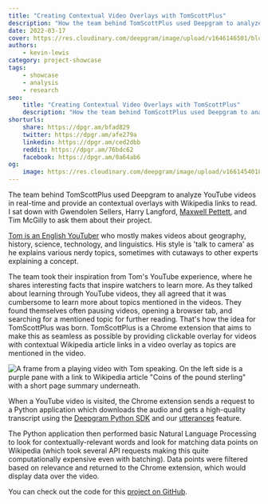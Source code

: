 ```yaml
---
title: "Creating Contextual Video Overlays with TomScottPlus"
description: "How the team behind TomScottPlus used Deepgram to analyze YouTube videos in real-time and provide an overlay with Wikipedia links to read. Read more here."
date: 2022-03-17
cover: https://res.cloudinary.com/deepgram/image/upload/v1646146501/blog/2022/03/contextual-video-overlay-tomscottplus/cover.jpg
authors:
    - kevin-lewis
category: project-showcase
tags:
    - showcase
    - analysis
    - research
seo:
    title: "Creating Contextual Video Overlays with TomScottPlus"
    description: "How the team behind TomScottPlus used Deepgram to analyze YouTube videos in real-time and provide an overlay with Wikipedia links to read. Read more here."
shorturls:
    share: https://dpgr.am/bfad829
    twitter: https://dpgr.am/afe279a
    linkedin: https://dpgr.am/ced2dbb
    reddit: https://dpgr.am/76bdc62
    facebook: https://dpgr.am/0a64ab6
og:
    image: https://res.cloudinary.com/deepgram/image/upload/v1661454018/blog/contextual-video-overlay-tomscottplus/ograph.png
---
```


The team behind TomScottPlus used Deepgram to analyze YouTube videos in real-time and provide an contextual overlays with Wikipedia links to read. I sat down with Gwendolen Sellers, Harry Langford, [Maxwell Pettett](https://github.com/StolenCheese), and Tim McGilly to ask them about their project.

[Tom is an English YouTuber](https://www.youtube.com/TomScottGo) who mostly makes videos about geography, history, science, technology, and linguistics. His style is 'talk to camera' as he explains various nerdy topics, sometimes with cutaways to other experts explaining a concept.

<youtube id="cdPymLgfXSY"></youtube>

The team took their inspiration from Tom's YouTube experience, where he shares interesting facts that inspire watchers to learn more. As they talked about learning through YouTube videos, they all agreed that it was cumbersome to learn more about topics mentioned in the videos. They found themselves often pausing videos, opening a browser tab, and searching for a mentioned topic for further reading. That's how the idea for TomScottPlus was born. TomScottPlus is a Chrome extension that aims to make this as seamless as possible by providing clickable overlay for videos with contextual Wikipedia article links in a video overlay as topics are mentioned in the video.

![A frame from a playing video with Tom speaking. On the left side is a purple pane with a link to Wikipedia article "Coins of the pound sterling" with a short page summary underneath.](https://res.cloudinary.com/deepgram/image/upload/v1646146519/blog/2022/03/contextual-video-overlay-tomscottplus/screenshot.jpg)

When a YouTube video is visited, the Chrome extension sends a request to a Python application which downloads the audio and gets a high-quality transcript using the [Deepgram Python SDK](https://developers.deepgram.com/sdks-tools/) and our [utterances](https://developers.deepgram.com/documentation/features/utterances/) feature.

The Python application then performed basic Natural Language Processing to look for contextually-relevant words and look for matching data points on Wikipedia (which took several API requests making this quite computationally expensive even with batching). Data points were filtered based on relevance and returned to the Chrome extension, which would display data over the video.

You can check out the code for this [project on GitHub](https://github.com/StolenCheese/hackathon2022).

        
